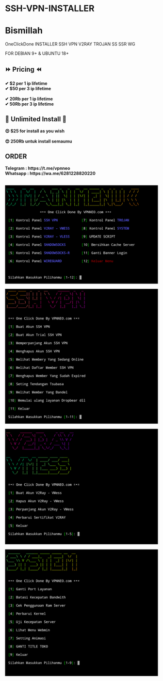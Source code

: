 # SSH-VPN-INSTALLER

Bismillah
=
OneClickDone INSTALLER SSH VPN V2RAY TROJAN SS SSR WG

FOR DEBIAN 9+ & UBUNTU 18+

## ⏩ Pricing ⏪
<b>
✔ $2 per 1 ip lifetime <br>
✔ $50 per 3 ip lifetime <br> <br>
✔ 20Rb per 1 ip lifetime <br>
✔ 50Rb per 3 ip lifetime <br>
  
## 🔰 Unlimited Install 🔰

😍 $25 for install as you wish <br> <br>
😍 250Rb untuk install semaumu <br>
</b>

## ORDER
<B>
Telegram : https://t.me/vpnneo <br>
Whatsapp : https://wa.me/6281228820220
</B>
 <br> <br>
 
![alt text](https://github.com/vpnneo/SSH-VPN-INSTALLER/blob/main/1.png?raw=true)


![alt text](https://github.com/vpnneo/SSH-VPN-INSTALLER/blob/main/2.png?raw=true)


![alt text](https://github.com/vpnneo/SSH-VPN-INSTALLER/blob/main/3.png?raw=true)


![alt text](https://github.com/vpnneo/SSH-VPN-INSTALLER/blob/main/4.png?raw=true)
